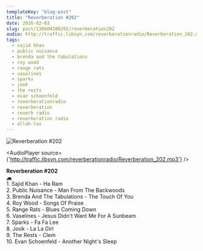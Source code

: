 ```yaml
---
templateKey: "blog-post"
title: "Reverberation #202"
date: 2016-02-03
slug: post/138604380292/reverberation202
audio: http://traffic.libsyn.com/reverberationradio/Reverberation_202.mp3
tags:
  - sajid khan
  - public nuisance
  - brenda and the tabulations
  - roy wood
  - range rats
  - vaselines
  - sparks
  - jook
  - the rests
  - evan schoenfeld
  - reverberationradio
  - reverberation
  - reverb radio
  - reverberation radio
  - allah-las
---
```


![Reverberation #202](../images/deb6152d2349831d1621450bab43d2038d907f904fe59f0c823884f9127e8fa4.jpg)

<AudioPlayer source={'http://traffic.libsyn.com/reverberationradio/Reverberation_202.mp3'} />

<p><b>Reverberation #202<br /></b><b><a href="http://traffic.libsyn.com/reverberationradio/Reverberation_202.mp3"><b></b></a><b><a href="http://traffic.libsyn.com/reverberationradio/Reverberation_202.mp3">&#9729;</a></b><br /></b>1. Sajid Khan - Ha Ram<br />2. Public Nuisance - Man From The Backwoods<br />3. Brenda And The Tabulations - The Touch Of You<br />4. Roy Wood - Songs Of Praise<br />5. Range Rats - Blues Coming Down<br />6. Vaselines - Jesus Didn't Want Me For A Sunbeam<br />7. Sparks - Fa Fa Lee<br />8. Jook - La La Girl<br />9. The Rests - Clem<br />10. Evan Schoenfeld - Another Night's Sleep</p>
